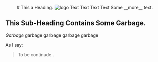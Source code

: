 <p align="center">
# This a Heading.

<img src=# href="1.svg" alt="logo">
Text Text Text Text 
Some __more__ text.

## This Sub-Heading Contains Some Garbage.
_Garbage_ garbage garbage garbage garbage

As I say:
> To be continude..
</p>
